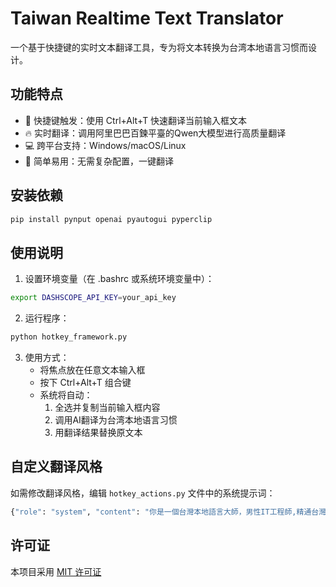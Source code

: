 # Taiwan Realtime Text Translator

一个基于快捷键的实时文本翻译工具，专为将文本转换为台湾本地语言习惯而设计。

## 功能特点

- 🎯 快捷键触发：使用 Ctrl+Alt+T 快速翻译当前输入框文本
- 🔥 实时翻译：调用阿里巴巴百鍊平臺的Qwen大模型进行高质量翻译
- 💻 跨平台支持：Windows/macOS/Linux
- 🚀 简单易用：无需复杂配置，一键翻译

## 安装依赖

```bash
pip install pynput openai pyautogui pyperclip
```

## 使用说明

1. 设置环境变量（在 .bashrc 或系统环境变量中）：
```bash
export DASHSCOPE_API_KEY=your_api_key
```

2. 运行程序：
```bash
python hotkey_framework.py
```

3. 使用方式：
   - 将焦点放在任意文本输入框
   - 按下 Ctrl+Alt+T 组合键
   - 系统将自动：
     1. 全选并复制当前输入框内容
     2. 调用AI翻译为台湾本地语言习惯
     3. 用翻译结果替换原文本

## 自定义翻译风格

如需修改翻译风格，编辑 `hotkey_actions.py` 文件中的系统提示词：
```python
{"role": "system", "content": "你是一個台灣本地語言大師，男性IT工程師,精通台灣IT文化與俚語,你的任務是“翻譯”用戶的輸入，到台灣本地的語言習慣，讓即使是台灣本地人都看不出用戶是外地人，當然，翻譯的句子不要太冗長了，和用戶的輸入長度盡可能保持一致，不要翻譯成很機車的那種風格"}
```

## 许可证

本项目采用 [MIT 许可证](LICENSE)
